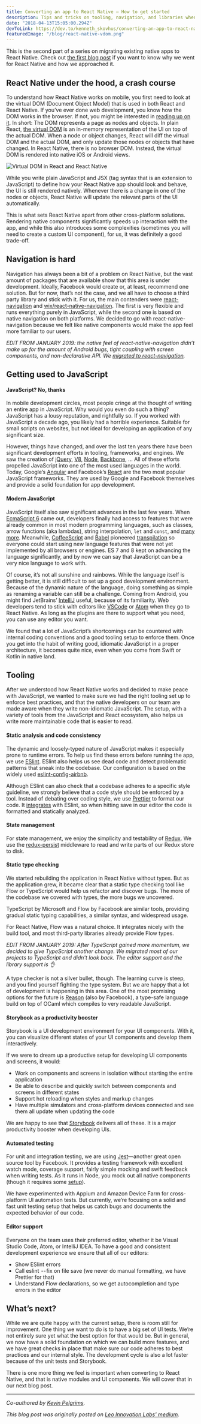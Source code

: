 ```yaml
---
title: Converting an app to React Native — How to get started
description: Tips and tricks on tooling, navigation, and libraries when getting into React Native development. Especially relevant for native mobile developers approaching React Native.
date: "2018-04-13T15:05:00.294Z"
devToLink: https://dev.to/kenneth_skovhus/converting-an-app-to-react-native-how-to-get-started-g0f
featuredImage: "/blog/react-native-vdom.png"
---
```


This is the second part of a series on migrating existing native apps to React Native. Check out [the first blog post](https://medium.com/leoilab/converting-an-app-to-react-native-why-and-how-b56c02c07b96) if you want to know why we went for React Native and how we approached it.

## React Native under the hood, a crash course

To understand how React Native works on mobile, you first need to look at the virtual DOM (Document Object Model) that is used in both React and React Native. If you’ve ever done web development, you know how the DOM works in the browser. If not, you might be interested in [reading up on it](https://developer.mozilla.org/en-US/docs/Web/API/Document_Object_Model/Introduction). In short: The DOM represents a page as nodes and objects. In plain React, [the virtual DOM](https://reactjs.org/docs/faq-internals.html) is an in-memory representation of the UI on top of the actual DOM. When a node or object changes, React will diff the virtual DOM and the actual DOM, and only update those nodes or objects that have changed. In React Native, there is no browser DOM. Instead, the virtual DOM is rendered into native iOS or Android views.

![Virtual DOM in React and React Native](/blog/react-native-vdom.png)

While you write plain JavaScript and JSX (tag syntax that is an extension to JavaScript) to define how your React Native app should look and behave, the UI is still rendered natively. Whenever there is a change in one of the nodes or objects, React Native will update the relevant parts of the UI automatically.

This is what sets React Native apart from other cross-platform solutions. Rendering native components significantly speeds up interaction with the app, and while this also introduces some complexities (sometimes you will need to create a custom UI component), for us, it was definitely a good trade-off.

## Navigation is hard

Navigation has always been a bit of a problem on React Native, but the vast amount of packages that are available show that this area is under development. Ideally, Facebook would create or, at least, recommend one solution. But for now, that’s not the case, and we all have to choose a third party library and stick with it. For us, the main contenders were [react-navigation](https://github.com/react-navigation/react-navigation) and [wix/react-native-navigation](https://github.com/wix/react-native-navigation). The first is very flexible and runs everything purely in JavaScript, while the second one is based on native navigation on both platforms. We decided to go with react-native-navigation because we felt like native components would make the app feel more familiar to our users.

_EDIT FROM JANUARY 2019: the native feel of react-native-navigation didn’t make up for the amount of Android bugs, tight coupling with screen components, and non-declarative API. We [migrated to react-navigation](https://twitter.com/kenneth_skovhus/status/1076186546322243584)._

## Getting used to JavaScript

#### JavaScript? No, thanks

In mobile development circles, most people cringe at the thought of writing an entire app in JavaScript. Why would you even do such a thing? JavaScript has a lousy reputation, and rightfully so. If you worked with JavaScript a decade ago, you likely had a horrible experience. Suitable for small scripts on websites, but not ideal for developing an application of any significant size.

However, things have changed, and over the last ten years there have been significant development efforts in tooling, frameworks, and engines. We saw the creation of [jQuery](https://jquery.com/), [V8](https://developers.google.com/v8/), [Node](https://nodejs.org), [Backbone](http://backbonejs.org/), … All of these efforts propelled JavaScript into one of the most used languages in the world. Today, Google’s [Angular](https://angularjs.org/) and Facebook’s [React](https://reactjs.org/) are the two most popular JavaScript frameworks. They are used by Google and Facebook themselves and provide a solid foundation for app development.

#### Modern JavaScript

JavaScript itself also saw significant advances in the last few years. When [EcmaScript 6](http://www.ecma-international.org/ecma-262/6.0/) came out, developers finally had access to features that were already common in most modern programming languages, such as classes, arrow functions (aka lambdas), string interpolation, `let` and `const`, and [many more](https://github.com/lukehoban/es6features). Meanwhile, [CoffeeScript](http://coffeescript.org/) and [Babel](https://babeljs.io/) pioneered [transpilation](https://scotch.io/tutorials/javascript-transpilers-what-they-are-why-we-need-them) so everyone could start using new language features that were not yet implemented by all browsers or engines. ES 7 and 8 kept on advancing the language significantly, and by now we can say that JavaScript can be a very nice language to work with.

Of course, it’s not all sunshine and rainbows. While the language itself is getting better, it is still difficult to set up a good development environment. Because of the dynamic nature of the language, doing something as simple as renaming a variable can still be a challenge. Coming from Android, you might find JetBrains’ [IntelliJ](https://www.jetbrains.com/idea/) useful, because of its familiarity. Web developers tend to stick with editors like [VSCode](https://code.visualstudio.com/) or [Atom](https://atom.io/) when they go to React Native. As long as the plugins are there to support what you need, you can use any editor you want.

We found that a lot of JavaScript’s shortcomings can be countered with internal coding conventions and a good tooling setup to enforce them. Once you get into the habit of writing good, idiomatic JavaScript in a proper architecture, it becomes quite nice, even when you come from Swift or Kotlin in native land.

## Tooling

After we understood how React Native works and decided to make peace with JavaScript, we wanted to make sure we had the right tooling set up to enforce best practices, and that the native developers on our team are made aware when they write non-idiomatic JavaScript. The setup, with a variety of tools from the JavaScript and React ecosystem, also helps us write more maintainable code that is easier to read.

#### Static analysis and code consistency

The dynamic and loosely-typed nature of JavaScript makes it especially prone to runtime errors. To help us find these errors before running the app, we use [ESlint](https://eslint.org/). ESlint also helps us see dead code and detect problematic patterns that sneak into the codebase. Our configuration is based on the widely used [eslint-config-airbnb](https://www.npmjs.com/package/eslint-config-airbnb).

Although ESlint can also check that a codebase adheres to a specific style guideline, we strongly believe that a code style should be enforced by a tool. Instead of debating over coding style, we use [Prettier](https://prettier.io/docs/en/why-prettier.html) to format our code. It [integrates](https://github.com/prettier/eslint-plugin-prettier) with ESlint, so when hitting save in our editor the code is formatted and statically analyzed.

#### State management

For state management, we enjoy the simplicity and testability of [Redux](https://redux.js.org/). We use the [redux-persist](https://github.com/rt2zz/redux-persist) middleware to read and write parts of our Redux store to disk.

#### Static type checking

We started rebuilding the application in React Native without types. But as the application grew, it became clear that a static type checking tool like Flow or TypeScript would help us refactor and discover bugs. The more of the codebase we covered with types, the more bugs we uncovered.

TypeScript by Microsoft and Flow by Facebook are similar tools, providing gradual static typing capabilities, a similar syntax, and widespread usage.

For React Native, Flow was a natural choice. It integrates nicely with the build tool, and most third-party libraries already provide Flow types.

_EDIT FROM JANUARY 2019: After TypeScript gained more momentum, we decided to give TypeScript another change. We migrated most of our projects to TypeScript and didn't look back. The editor support and the library support is 👌_

A type checker is not a silver bullet, though. The learning curve is steep, and you find yourself fighting the type system. But we are happy that a lot of development is happening in this area. One of the most promising options for the future is [Reason](https://reasonml.github.io/) (also by Facebook), a type-safe language build on top of OCaml which compiles to very readable JavaScript.

#### Storybook as a productivity booster

Storybook is a UI development environment for your UI components. With it, you can visualize different states of your UI components and develop them interactively.

If we were to dream up a productive setup for developing UI components and screens, it would:

- Work on components and screens in isolation without starting the entire application
- Be able to describe and quickly switch between components and screens in different states
- Support hot reloading when styles and markup changes
- Have multiple simulators and cross-platform devices connected and see them all update when updating the code</li></ul><p >We are happy to see that [Storybook](https://storybook.js.org) delivers all of these. It is a major productivity booster when developing UIs.

#### Automated testing

For unit and integration testing, we are using [Jest](https://facebook.github.io/jest/)—another great open source tool by Facebook. It provides a testing framework with excellent watch mode, coverage support, fairly simple mocking and swift feedback when writing tests. As it runs in Node, you mock out all native components (though it requires some [setup](https://github.com/facebook/react-native/blob/1490ab12ef156bf3201882eeabfcac18a1210352/jest/setup.js)).

We have experimented with Appium and Amazon Device Farm for cross-platform UI automation tests. But currently, we’re focusing on a solid and fast unit testing setup that helps us catch bugs and documents the expected behavior of our code.

#### Editor support

Everyone on the team uses their preferred editor, whether it be Visual Studio Code, Atom, or IntelliJ IDEA. To have a good and consistent development experience we ensure that all of our editors:

- Show ESlint errors
- Call eslint  \-\- fix on file save (we never do manual formatting, we have Prettier for that)
- Understand Flow declarations, so we get autocompletion and type errors in the editor

## What’s next?

While we are quite happy with the current setup, there is room still for improvement. One thing we want to do is to have a big set of UI tests. We’re not entirely sure yet what the best option for that would be. But in general, we now have a solid foundation on which we can build more features, and we have great checks in place that make sure our code adheres to best practices and our internal style. The development cycle is also a lot faster because of the unit tests and Storybook.

There is one more thing we feel is important when converting to React Native, and that is native modules and UI components. We will cover that in our next blog post.

---

_Co-authored by [Kevin Pelgrims](http://www.kevinpelgrims.com/)._

_This blog post was originally posted on [Leo Innovation Labs' medium](https://medium.com/leoilab/converting-an-app-to-react-native-how-to-get-started-924548ff6c62)._
